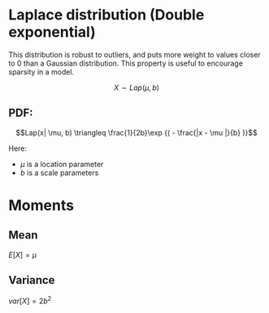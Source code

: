 # Laplace distribution (Double exponential)
This distribution is robust to outliers, and puts more weight to values closer to 0 than a Gaussian distribution. This property is useful to encourage sparsity in a model.

$$X \sim Lap(\mu, b)$$

## PDF:

$$Lap(x| \mu, b) \triangleq \frac{1}{2b}\exp {( - \frac{|x - \mu |}{b} )}$$

Here:
* $\mu$ is a location parameter
* $b$ is a scale parameters

# Moments

## Mean
$E[X] = \mu$

## Variance
$var[X] = 2b^2$
